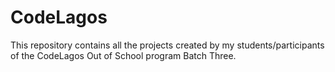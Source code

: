 # CodeLagos
This repository contains all the projects created by my students/participants of the CodeLagos Out of School program Batch Three.
